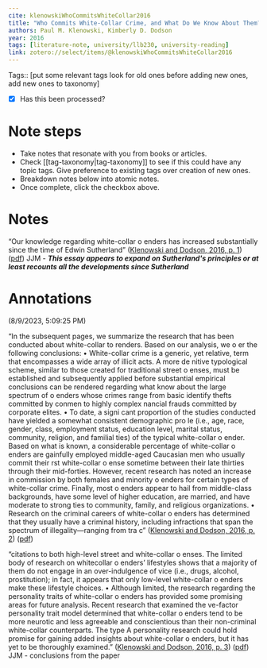 ```yaml
---
cite: klenowskiWhoCommitsWhiteCollar2016
title: "Who Commits White-Collar Crime, and What Do We Know About Them?"
authors: Paul M. Klenowski, Kimberly D. Dodson
year: 2016
tags: [literature-note, university/llb230, university-reading]
link: zotero://select/items/@klenowskiWhoCommitsWhiteCollar2016
---
```


Tags:: [put some relevant tags look for old ones before adding new ones,  add new ones to taxonomy] 

- [x] Has this been processed?

# Note steps
- Take notes that resonate with you from books or articles.
- Check [[tag-taxonomy|tag-taxonomy]] to see if this could have any topic tags. Give preference to existing tags over creation of new ones.
- Breakdown notes below into atomic notes.
- Once complete, click the checkbox above.



# Notes

“Our knowledge regarding white-collar o enders has increased substantially since the time of Edwin Sutherland” ([Klenowski and Dodson, 2016, p. 1](zotero://select/library/items/YEZ79LRG)) ([pdf](zotero://open-pdf/library/items/QX9WAM8P?page=1&annotation=YBY74W8U)) JJM - ***This essay appears to expand on Sutherland's principles or at least recounts all the developments since Sutherland***

# Annotations  
(8/9/2023, 5:09:25 PM)

“In the subsequent pages, we summarize the research that has been conducted about white-collar to renders. Based on our analysis, we o er the following conclusions: • White-collar crime is a generic, yet relative, term that encompasses a wide array of illicit acts. A more de nitive typological scheme, similar to those created for traditional street o enses, must be established and subsequently applied before substantial empirical conclusions can be rendered regarding what know about the large spectrum of o enders whose crimes range from basic identify thefts committed by conmen to highly complex nancial frauds committed by corporate elites. • To date, a signi cant proportion of the studies conducted have yielded a somewhat consistent demographic pro le (i.e., age, race, gender, class, employment status, education level, marital status, community, religion, and familial ties) of the typical white-collar o ender. Based on what is known, a considerable percentage of white-collar o enders are gainfully employed middle-aged Caucasian men who usually commit their rst white-collar o ense sometime between their late thirties through their mid-forties. However, recent research has noted an increase in commission by both females and minority o enders for certain types of white-collar crime. Finally, most o enders appear to hail from middle-class backgrounds, have some level of higher education, are married, and have moderate to strong ties to community, family, and religious organizations. • Research on the criminal careers of white-collar o enders has determined that they usually have a criminal history, including infractions that span the spectrum of illegality—ranging from tra c” ([Klenowski and Dodson, 2016, p. 2](zotero://select/library/items/YEZ79LRG)) ([pdf](zotero://open-pdf/library/items/QX9WAM8P?page=2&annotation=PDZ2KSTU))

“citations to both high-level street and white-collar o enses. The limited body of research on whitecollar o enders’ lifestyles shows that a majority of them do not engage in an over-indulgence of vice (i.e., drugs, alcohol, prostitution); in fact, it appears that only low-level white-collar o enders make these lifestyle choices. • Although limited, the research regarding the personality traits of white-collar o enders has provided some promising areas for future analysis. Recent research that examined the ve-factor personality trait model determined that white-collar o enders tend to be more neurotic and less agreeable and conscientious than their non-criminal white-collar counterparts. The type A personality research could hold promise for gaining added insights about white-collar o enders, but it has yet to be thoroughly examined.” ([Klenowski and Dodson, 2016, p. 3](zotero://select/library/items/YEZ79LRG)) ([pdf](zotero://open-pdf/library/items/QX9WAM8P?page=3&annotation=4NBR7A8Z)) JJM - conclusions from the paper